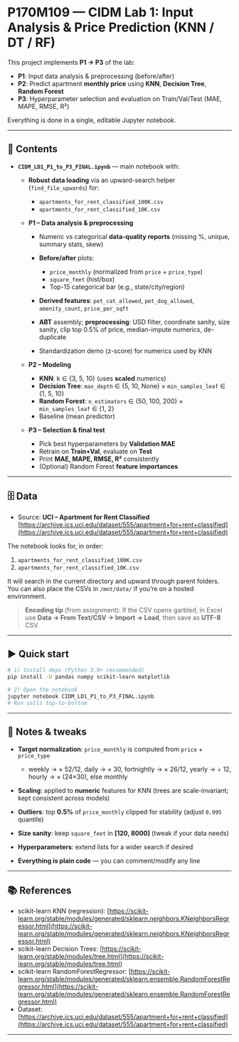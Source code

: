 # P170M109 — CIDM Lab 1: Input Analysis & Price Prediction (KNN / DT / RF)

This project implements **P1 → P3** of the lab:

* **P1**: Input data analysis & preprocessing (before/after)
* **P2**: Predict apartment **monthly price** using **KNN**, **Decision Tree**, **Random Forest**
* **P3**: Hyperparameter selection and evaluation on Train/Val/Test (MAE, MAPE, RMSE, R²)

Everything is done in a single, editable Jupyter notebook.

---

## 📁 Contents

* **`CIDM_LD1_P1_to_P3_FINAL.ipynb`** — main notebook with:

  * **Robust data loading** via an upward-search helper (`find_file_upwards`) for:

    * `apartments_for_rent_classified_100K.csv`
    * `apartments_for_rent_classified_10K.csv`
  * **P1 – Data analysis & preprocessing**

    * Numeric vs categorical **data-quality reports** (missing %, unique, summary stats, skew)
    * **Before/after** plots:

      * `price_monthly` (normalized from `price` + `price_type`)
      * `square_feet` (hist/box)
      * Top-15 categorical bar (e.g., state/city/region)
    * **Derived features**: `pet_cat_allowed`, `pet_dog_allowed`, `amenity_count`, `price_per_sqft`
    * **ABT** assembly; **preprocessing**: USD filter, coordinate sanity, size sanity, clip top 0.5% of price, median-impute numerics, de-duplicate
    * Standardization demo (z-score) for numerics used by KNN
  * **P2 – Modeling**

    * **KNN**: k ∈ {3, 5, 10} (uses **scaled** numerics)
    * **Decision Tree**: `max_depth` ∈ {5, 10, None} × `min_samples_leaf` ∈ {1, 5, 10}
    * **Random Forest**: `n_estimators` ∈ {50, 100, 200} × `min_samples_leaf` ∈ {1, 2}
    * Baseline (mean predictor)
  * **P3 – Selection & final test**

    * Pick best hyperparameters by **Validation MAE**
    * Retrain on **Train+Val**, evaluate on **Test**
    * Print **MAE, MAPE, RMSE, R²** consistently
    * (Optional) Random Forest **feature importances**

---

## 🗄️ Data

* Source: **UCI – Apartment for Rent Classified**
  [https://archive.ics.uci.edu/dataset/555/apartment+for+rent+classified](https://archive.ics.uci.edu/dataset/555/apartment+for+rent+classified)

The notebook looks for, in order:

1. `apartments_for_rent_classified_100K.csv`
2. `apartments_for_rent_classified_10K.csv`

It will search in the current directory and upward through parent folders. You can also place the CSVs in `/mnt/data/` if you’re on a hosted environment.

> **Encoding tip** (from assignment): If the CSV opens garbled, in Excel use
> **Data → From Text/CSV → Import → Load**, then save as **UTF-8** CSV.

---

## ▶️ Quick start

```bash
# 1) Install deps (Python 3.9+ recommended)
pip install -U pandas numpy scikit-learn matplotlib

# 2) Open the notebook
jupyter notebook CIDM_LD1_P1_to_P3_FINAL.ipynb
# Run cells top-to-bottom
```

---

## 🔧 Notes & tweaks

* **Target normalization**: `price_monthly` is computed from `price` + `price_type`

  * weekly → × 52/12, daily → × 30, fortnightly → × 26/12, yearly → ÷ 12, hourly → × (24×30), else monthly
* **Scaling**: applied to **numeric** features for KNN (trees are scale-invariant; kept consistent across models)
* **Outliers**: top **0.5%** of `price_monthly` clipped for stability (adjust `0.995` quantile)
* **Size sanity**: keep `square_feet` in **\[120, 8000]** (tweak if your data needs)
* **Hyperparameters**: extend lists for a wider search if desired
* **Everything is plain code** — you can comment/modify any line

---

## 📚 References

* scikit-learn KNN (regression):
  [https://scikit-learn.org/stable/modules/generated/sklearn.neighbors.KNeighborsRegressor.html](https://scikit-learn.org/stable/modules/generated/sklearn.neighbors.KNeighborsRegressor.html)
* scikit-learn Decision Trees:
  [https://scikit-learn.org/stable/modules/tree.html](https://scikit-learn.org/stable/modules/tree.html)
* scikit-learn RandomForestRegressor:
  [https://scikit-learn.org/stable/modules/generated/sklearn.ensemble.RandomForestRegressor.html](https://scikit-learn.org/stable/modules/generated/sklearn.ensemble.RandomForestRegressor.html)
* Dataset:
  [https://archive.ics.uci.edu/dataset/555/apartment+for+rent+classified](https://archive.ics.uci.edu/dataset/555/apartment+for+rent+classified)

---

